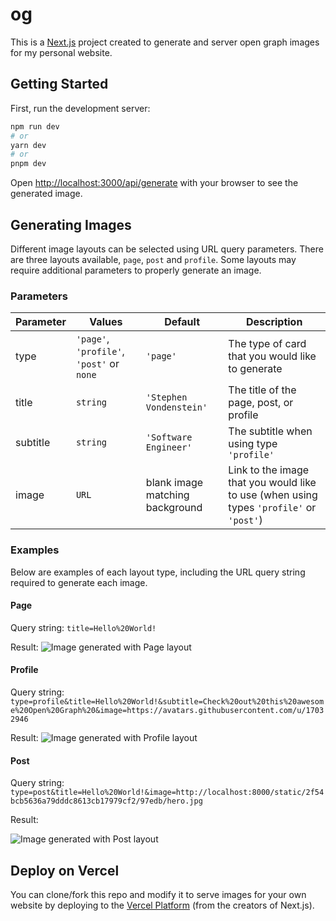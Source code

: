 # og

This is a [Next.js](https://nextjs.org/) project created to generate and server open graph images for my personal website.

## Getting Started

First, run the development server:

```bash
npm run dev
# or
yarn dev
# or
pnpm dev
```

Open [http://localhost:3000/api/generate](http://localhost:3000/api/generate) with your browser to see the generated image.

## Generating Images

Different image layouts can be selected using URL query parameters. There are three layouts available, `page`, `post` and `profile`. Some layouts may require additional parameters to properly generate an image.

### Parameters

| Parameter | Values                                    | Default                         | Description                                                                             |
| --------- | ----------------------------------------- | ------------------------------- | --------------------------------------------------------------------------------------- |
| type      | `'page'`, `'profile'`, `'post'` or `none` | `'page'`                        | The type of card that you would like to generate                                        |
| title     | `string`                                  | `'Stephen Vondenstein'`         | The title of the page, post, or profile                                                 |
| subtitle  | `string`                                  | `'Software Engineer'`           | The subtitle when using type `'profile'`                                                |
| image     | `URL`                                     | blank image matching background | Link to the image that you would like to use (when using types `'profile'` or `'post'`) |

### Examples

Below are examples of each layout type, including the URL query string required to generate each image.

#### Page

Query string: `title=Hello%20World!`

Result:
![Image generated with Page layout](https://og.vondenstein.com/api/generate?title=Hello%20World!)

#### Profile

Query string: `type=profile&title=Hello%20World!&subtitle=Check%20out%20this%20awesome%20Open%20Graph%20&image=https://avatars.githubusercontent.com/u/17032946`

Result:
![Image generated with Profile layout](https://og.vondenstein.com/api/generate?type=profile&title=Hello%20World!&subtitle=Check%20out%20this%20awesome%20Open%20Graph%20&image=https://avatars.githubusercontent.com/u/17032946)

#### Post

Query string: `type=post&title=Hello%20World!&image=http://localhost:8000/static/2f54bcb5636a79dddc8613cb17979cf2/97edb/hero.jpg`

Result:

![Image generated with Post layout](https://og.vondenstein.com/api/generate?type=post&title=Hello%20World!&image=http://localhost:8000/static/2f54bcb5636a79dddc8613cb17979cf2/97edb/hero.jpg)

## Deploy on Vercel

You can clone/fork this repo and modify it to serve images for your own website by deploying to the [Vercel Platform](https://vercel.com/new?utm_medium=default-template&filter=next.js&utm_source=create-next-app&utm_campaign=create-next-app-readme) (from the creators of Next.js).
